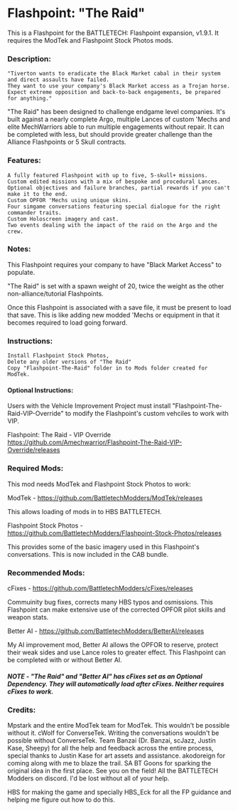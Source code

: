 # Flashpoint: "The Raid"

This is a Flashpoint for the BATTLETECH: Flashpoint expansion, v1.9.1. It requires the ModTek and Flashpoint Stock Photos mods.

### Description:
    "Tiverton wants to eradicate the Black Market cabal in their system and direct assaults have failed. 
    They want to use your company's Black Market access as a Trojan horse. 
    Expect extreme opposition and back-to-back engagements, be prepared for anything."
    
"The Raid" has been designed to challenge endgame level companies. It's built against a nearly complete Argo, multiple Lances of custom 'Mechs and elite MechWarriors able to run multiple engagements without repair. It can be completed with less, but should provide  greater challenge than the Alliance Flashpoints or 5 Skull contracts.
    
### Features:
    A fully featured Flashpoint with up to five, 5-skull+ missions.
    Custom edited missions with a mix of bespoke and procedural Lances.
    Optional objectives and failure branches, partial rewards if you can't make it to the end.
    Custom OPFOR 'Mechs using unique skins.
    Four simgame conversations featuring special dialogue for the right commander traits.
    Custom Holoscreen imagery and cast.
    Two events dealing with the impact of the raid on the Argo and the crew.

### Notes: 
This Flashpoint requires your company to have "Black Market Access" to populate.

"The Raid" is set with a spawn weight of 20, twice the weight as the other non-alliance/tutorial Flashpoints.

Once this Flashpoint is associated with a save file, it must be present to load that save. This is like adding new modded 'Mechs or equipment in that it becomes required to load going forward.

### Instructions:
    Install Flashpoint Stock Photos,
    Delete any older versions of "The Raid"
    Copy "Flashpoint-The-Raid" folder in to Mods folder created for ModTek.
    
#### Optional Instructions:
Users with the Vehicle Improvement Project must install "Flashpoint-The-Raid-VIP-Override" to modify the Flashpoint's custom vehciles to work with VIP.

Flashpoint: The Raid - VIP Override https://github.com/Amechwarrior/Flashpoint-The-Raid-VIP-Override/releases
    
### Required Mods:
This mod needs ModTek and Flashpoint Stock Photos to work:

ModTek - https://github.com/BattletechModders/ModTek/releases

This allows loading of mods in to HBS BATTLETECH.

Flashpoint Stock Photos - https://github.com/BattletechModders/Flashpoint-Stock-Photos/releases

This provides some of the basic imagery used in this Flashpoint's conversations.  This is now included in the CAB bundle.

### Recommended Mods:

cFixes - https://github.com/BattletechModders/cFixes/releases

Commuinity bug fixes, corrects many HBS typos and osmissions. This Flashpoint can make extensive use of the corrected OPFOR pilot skills and weapon stats.

Better AI - https://github.com/BattletechModders/BetterAI/releases

My AI improvement mod, Better AI allows the OPFOR to reserve, protect their weak sides and use Lance roles to greater effect. This Flashpoint can be completed with or without Better AI.

#####  NOTE - "The Raid" and "Better AI" has cFixes set as an Optional Dependency.  They will automatically load after cFixes.  Neither requires cFixes to work.

### Credits: 

Mpstark and the entire ModTek team for ModTek. This wouldn't be possible without it.
cWolf for ConverseTek. Writing the conversations wouldn't be possible without ConverseTek.
Team Banzai (Dr. Banzai, scJazz, Justin Kase, Sheepy) for all the help and feedback across the entire process, special thanks to Justin Kase for art assets and assistance.
akodoreign for coming along with me to blaze the trail.
SA BT Goons for sparking the original idea in the first place. See you on the field!
All the BATTLETECH Modders on discord. I'd be lost without all of your help.

HBS for making the game and specially HBS_Eck for all the FP guidance and helping me figure out how to do this.
